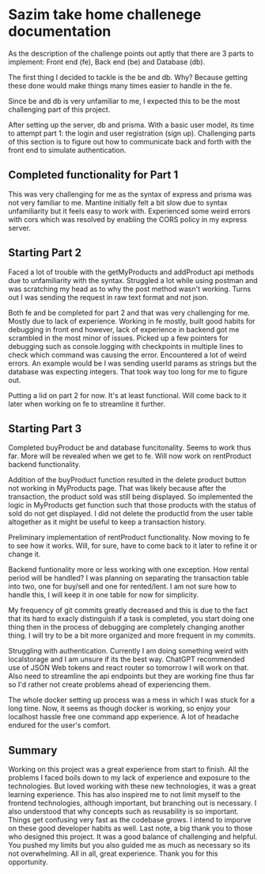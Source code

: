# Sazim take home challenege documentation

As the description of the challenge points out aptly that there are 3 parts to implement: Front end (fe), Back end (be) and Database (db).

The first thing I decided to tackle is the be and db. Why? Because getting these done would make things many times easier to handle in the fe.

Since be and db is very unfamiliar to me, I expected this to be the most challenging part of this project.

After setting up the server, db and prisma. With a basic user model, its time to attempt part 1: the login and user registration (sign up). Challenging parts of this section is to figure out how to communicate back and forth with the front end to simulate authentication.

## Completed functionality for Part 1

This was very challenging for me as the syntax of express and prisma was not very familiar to me.
Mantine initially felt a bit slow due to syntax unfamiliarity but it feels easy to work with.
Experienced some weird errors with cors which was resolved by enabling the CORS policy in my express server.

## Starting Part 2

Faced a lot of trouble with the getMyProducts and addProduct api methods due to unfamiliarity with the syntax. Struggled a lot while using postman and was scratching my head as to why the post method wasn't working. Turns out I was sending the request in raw text format and not json.

Both fe and be completed for part 2 and that was very challenging for me. Mostly due to lack of experience. Working in fe mostly, built good habits for debugging in front end however, lack of experience in backend got me scrambled in the most minor of issues. Picked up a few pointers for debugging such as console.logging with checkpoints in multiple lines to check which command was causing the error. Encountered a lot of weird errors. An example would be I was sending userId params as strings but the database was expecting integers. That took way too long for me to figure out.

Putting a lid on part 2 for now. It's at least functional. Will come back to it later when working on fe to streamline it further.

## Starting Part 3

Completed buyProduct be and database funcitonality. Seems to work thus far. More will be revealed when we get to fe. Will now work on rentProduct backend functionality.

Addition of the buyProduct function resulted in the delete product button not working in MyProducts page. That was likely because after the transaction, the product sold was still being displayed. So implemented the logic in MyProducts get function such that those products with the status of sold do not get displayed. I did not delete the productId from the user table altogether as it might be useful to keep a transaction history.

Preliminary implementation of rentProduct functionality. Now moving to fe to see how it works. Will, for sure, have to come back to it later to refine it or change it.

Backend funtionality more or less working with one exception. How rental period will be handled? I was planning on separating the transaction table into two, one for buy/sell and one for rented/lent. I am not sure how to handle this, I will keep it in one table for now for simplicity.

My frequency of git commits greatly decreased and this is due to the fact that its hard to exacly distinguish if a task is completed, you start doing one thing then in the process of debugging are completely changing another thing. I will try to be a bit more organized and more frequent in my commits.

Struggling with authentication. Currently I am doing something weird with localstorage and I am unsure if its the best way. ChatGPT recommended use of JSON Web tokens and react router so tomorrow I will work on that.
Also need to streamline the api endpoints but they are working fine thus far so I'd rather not create problems ahead of experiencing them.

The whole docker setting up process was a mess in which I was stuck for a long time. Now, it seems as though docker is working, so enjoy your localhost hassle free one command app experience. A lot of headache endured for the user's comfort.

## Summary

Working on this project was a great experience from start to finish. All the problems I faced boils down to my lack of experience and exposure to the technologies. But loved working with these new technologies, it was a great learning experience. This has also inspired me to not limit myself to the frontend technologies, although important, but branching out is necessary. I also understood that why concepts such as reusability is so important. Things get confusing very fast as the codebase grows. I intend to imporve on these good developer habits as well.
Last note, a big thank you to those who designed this project. It was a good balance of challenging and helpful. You pushed my limits but you also guided me as much as necessary so its not overwhelming.
All in all, great experience. Thank you for this opportunity.
